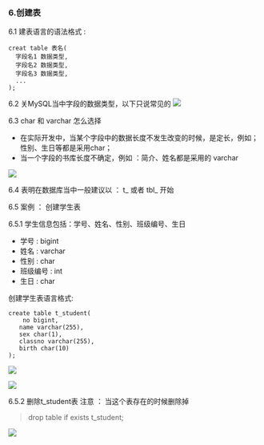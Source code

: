 ### 6.创建表

6.1 建表语言的语法格式 :

    creat table 表名(
      字段名1 数据类型,
      字段名2 数据类型,
      字段名3 数据类型,
      ...
    );

6.2 关MySQL当中字段的数据类型，以下只说常见的
![](https://gitee.com/YunboCheng/imageBad/raw/master/image/20210604155543.png)

6.3 char 和 varchar 怎么选择
- 在实际开发中，当某个字段中的数据长度不发生改变的时候，是定长，例如；性别、生日等都是采用char；
- 当一个字段的书库长度不确定，例如 ：简介、姓名都是采用的 varchar

![](https://gitee.com/YunboCheng/imageBad/raw/master/image/20210604162050.png)

6.4 表明在数据库当中一般建议以 ： t_ 或者 tbl_ 开始

6.5 案例 ： 创建学生表

6.5.1 学生信息包括：学号、姓名、性别、班级编号、生日

- 学号 : bigint
- 姓名 : varchar
- 性别 : char
- 班级编号 : int
- 生日 : char

创建学生表语言格式:

    create table t_student(
        no bigint,
       name varchar(255),
       sex char(1),
       classno varchar(255),
       birth char(10)
    ); 

![](https://gitee.com/YunboCheng/imageBad/raw/master/image/20210604162955.png)

![](https://gitee.com/YunboCheng/imageBad/raw/master/image/20210604163231.png)

6.5.2 删除t_student表
注意 ： 当这个表存在的时候删除掉
> drop table if exists t_student;

![](https://gitee.com/YunboCheng/imageBad/raw/master/image/20210604163355.png)
